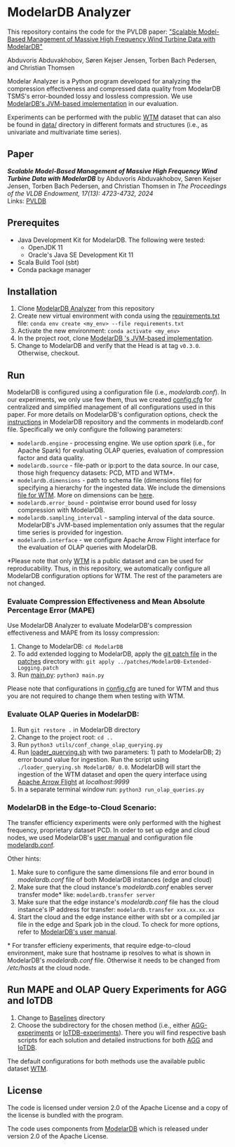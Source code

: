 # ModelarDB Analyzer
This repository contains the code for the PVLDB paper: ["Scalable Model-Based Management of Massive High Frequency Wind Turbine Data with ModelarDB"](https://www.vldb.org/pvldb/vol17/p4723-abduvakhobov.pdf)

Abduvoris Abduvakhobov, Søren Kejser Jensen, Torben Bach Pedersen, and Christian Thomsen 

Modelar Analyzer is a Python program developed for analyzing the compression effectiveness and compressed data quality from ModelarDB TSMS's error-bounded lossy and lossless compression. We use [ModelarDB's JVM-based implementation](https://github.com/modelardata/modelardb) in our evaluation.

Experiments can be performed with the public [WTM](https://github.com/cmcuza/EvalImpLSTS/tree/main/data/raw/Wind) dataset that can also be found in [data/](https://github.com/aabduvakhobov/ModelarDB-Analyzer/tree/main/data) directory in different formats and structures (i.e., as univariate and multivariate time series).

## Paper

***Scalable Model-Based Management of Massive High Frequency Wind Turbine Data with ModelarDB***
by Abduvoris Abduvakhobov, Søren Kejser Jensen, Torben Bach Pedersen, and Christian Thomsen
in *The Proceedings of the VLDB Endowment, 17(13): 4723-4732, 2024*  
Links: [PVLDB](https://www.vldb.org/pvldb/vol17/p4723-abduvakhobov.pdf)

## Prerequites
- Java Development Kit for ModelarDB. The following were tested:
  -  OpenJDK 11 
  -  Oracle's Java SE Development Kit 11
- Scala Build Tool (sbt)
- Conda package manager

## Installation
1. Clone [ModelarDB Analyzer](https://github.com/aabduvakhobov/ModelarDB-Analyzer.git) from this repository
2. Create new virtual environment with conda using the [requirements.txt](https://github.com/aabduvakhobov/ModelarDB-Analyzer/blob/main/requirements.txt) file: `conda env create <my_env> --file requirements.txt`
3. Activate the new environment: `conda activate <my_env>`
4. In the project root, clone [ModelarDB 's JVM-based implementation](https://github.com/ModelarData/ModelarDB.git).
5. Change to ModelarDB and verify that the Head is at tag `v0.3.0`. Otherwise, checkout.

## Run
ModelarDB is configured using a configuration file (i.e., *modelardb.conf*). In our experiments, we only use few them, thus we created [config.cfg](https://github.com/aabduvakhobov/ModelarDB-Analyzer/blob/main/config.cfg) for centralized and simplified management of all configurations used in this paper. For more details on ModelarDB's configuration options, check the [instructions](https://github.com/ModelarData/ModelarDB/blob/main/docs/index.md#config) in ModelarDB repository and the comments in modelardb.conf file. Specifically we only configure the following parameters:
- `modelardb.engine` - processing engine. We use option *spark* (i.e., for Apache Spark) for evaluating OLAP queries, evaluation of compression factor and data quality. 
- `modelardb.source` - file-path or ip:port to the data source. In our case, those high frequency datasets: PCD, MTD and WTM*.
- `modelardb.dimensions` - path to schema file (dimensions file) for specifying a hierarchy for the ingested data. We include the dimensions [file for WTM](https://github.com/aabduvakhobov/ModelarDB-Analyzer/tree/main/data/ModelarDB_dimension_files). More on dimensions can be [here](https://github.com/ModelarData/ModelarDB/blob/main/docs/index.md#troubleshooting).
- `modelardb.error_bound` - pointwise error bound used for lossy compression with ModelarDB.
- `modelardb.sampling_interval` - sampling interval of the data source. ModelarDB's JVM-based implementation only assumes that the regular time series is provided for ingestion.
- `modelardb.interface` - we configure Apache Arrow Flight interface for the evaluation of OLAP queries with ModelarDB.

*Please note that only [WTM](https://github.com/aabduvakhobov/ModelarDB-Analyzer/tree/main/data) is a public dataset and can be used for reproducability. Thus, in this repository, we automatically configure all ModelarDB configuration options for WTM. The rest of the parameters are not changed.


### Evaluate Compression Effectiveness and Mean Absolute Percentage Error (MAPE)

Use ModelarDB Analyzer to evaluate ModelarDB's compression effectiveness and MAPE from its lossy compression:
1. Change to ModelarDB: `cd ModelarDB`
2. To add extended logging to ModelarDB, apply the [git patch file](https://github.com/aabduvakhobov/ModelarDB-Analyzer/blob/main/patches/ModelarDB-Extended-Logging.patch) in the [patches](https://github.com/aabduvakhobov/ModelarDB-Analyzer/tree/main/patches) directory with: `git apply ../patches/ModelarDB-Extended-Logging.patch`
3. Run [main.py](https://github.com/aabduvakhobov/ModelarDB-Analyzer/blob/main/main.py): `python3 main.py`

Please note that configurations in [config.cfg](https://github.com/aabduvakhobov/ModelarDB-Analyzer/blob/main/config.cfg) are tuned for WTM and thus you are not required to change them when testing with WTM.


### Evaluate OLAP Queries in ModelarDB:
  1. Run `git restore .` in ModelarDB directory
  2. Change to the project root: `cd ..`
  2. Run `python3 utils/conf_change_olap_querying.py`
  3. Run [loader_querying.sh](https://github.com/aabduvakhobov/ModelarDB-Analyzer/blob/main/loader_querying.sh) with two parameters: 1) path to ModelarDB; 2) error bound value for ingestion. Run the script using `./loader_querying.sh ModelarDB/ 0.0`. ModelarDB will start the ingestion of the WTM dataset and open the query interface using [Apache Arrow Flight](https://arrow.apache.org/blog/2019/10/13/introducing-arrow-flight/) at *localhost:9999*
  4. In a separate terminal window run: `python3 run_olap_queries.py`

### ModelarDB in the Edge-to-Cloud Scenario: 
The transfer efficiency experiments were only performed with the highest frequency, proprietary dataset PCD. In order to set up edge and cloud nodes, we used ModelarDB's [user manual](https://github.com/ModelarData/ModelarDB/blob/main/docs/index.md#user-manual) and configuration file [modelardb.conf](ModelarDB/modelardb.conf).

Other hints:

1. Make sure to configure the same dimensions file and error bound in *modelardb.conf* file of both ModelarDB instances (edge and cloud)
2. Make sure that the cloud instance's *modelardb.conf* enables server transfer mode* like: `modelardb.transfer server`
4. Make sure that the edge instance's *modelardb.conf* file has the cloud instance's IP address for transfer: `modelardb.transfer xxx.xx.xx.xx`
5. Start the cloud and the edge instance either with sbt or a compiled jar file in the edge and Spark job in the cloud. To check for more options, refer to [ModelarDB's user manual](https://github.com/ModelarData/ModelarDB/blob/main/docs/index.md#install).


\* For transfer efficieny experiments, that require edge-to-cloud environment, make sure that hostname ip resolves to what is shown in ModelarDB's *modelardb.conf* file. Otherwise it needs to be changed from */etc/hosts* at the cloud node.

## Run MAPE and OLAP Query Experiments for AGG and IoTDB
1. Change to [Baselines](https://github.com/aabduvakhobov/ModelarDB-Analyzer/tree/main/Baselines) directory
2. Choose the subdirectory for the chosen method (i.e., either [AGG-experiments](Baselines/AGG-experiments) or [IoTDB-experiments](Baselines/IoTDB-experiments)). There you will find respective bash scripts for each solution and detailed instructions for both [AGG](Baselines/AGG-experiments/README.md) and [IoTDB](Baselines/IoTDB-experiments/README.md). 

The default configurations for both methods use the available public dataset [WTM](https://github.com/aabduvakhobov/ModelarDB-Analyzer/tree/main/data).

## License
The code is licensed under version 2.0 of the Apache License and a copy of the license is bundled with the program.

The code uses components from [ModelarDB](https://github.com/ModelarData/ModelarDB) which is released under version 2.0 of the Apache License.